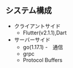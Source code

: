 ## システム構成
- クライアントサイド　
    - Flutter(v2.1.1),Dart
- サーバーサイド
    - go(1.17.1)
-　通信
    - grpc
    - Protocol Buffers
